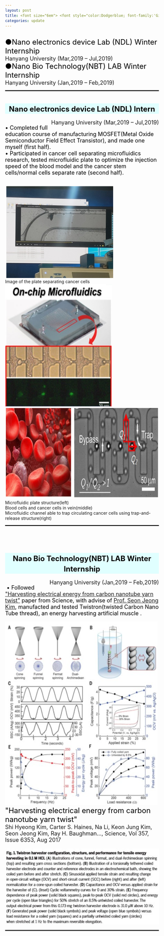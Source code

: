 ```yaml
---
layout: post
title: <font size="6em"> <font style="color:Dodgerblue; font-family:'Gilroy Extra Bold', Gilroy;"> OTHER EXPERIENCES   &nbsp;&nbsp;&nbsp;&nbsp;&nbsp;&nbsp;&nbsp;&nbsp;&nbsp;&nbsp;   </font></font>
categories: update
---
```

<br><font size="5em" style="color:black;">
●Nano electronics device Lab (NDL) Winter Internship <br>
</font> <font size="4em"> Hanyang University (Mar,2019 – Jul,2019)<br>
</font>
<font size="5em" style="color:black;">
●Nano Bio Technology(NBT) LAB Winter Internship <br>
</font> <font size="4em"> Hanyang University (Jan,2019 – Feb,2019)<br>
</font>
<hr style="height:3px">









<h1 style="background-color:LightCyan; text-align:center; color:black;"><font size="5em">
Nano electronics device Lab (NDL) Intern </font></h1>
<div style="float:right;"><font size="4em">Hanyang University (Mar,2019 – Jul,2019)</font></div>
<br>
<font size="4em" style="color:black;">
•	Completed full education course of manufacturing MOSFET(Metal Oxide Semiconductor Field Effect Transistor), and made one myself (first half).<br>
•	Participated in cancer cell separating microfluidics research, tested microfluidic plate to optimize the injection speed of the blood model and the cancer stem cells/normal cells separate rate (second half).<br></font>
<br>
<br>
&nbsp;<img src="/images/fulls/ndl11.jpg" class="image-img" width="350" height="300"><br>
Image of the plate separating cancer cells<br>
<div style="float:left;">
<img src="/images/fulls/NDL1.jpg" class="image-img" width="350" height="400">
<img src="/images/fulls/NDL2.jpg" class="image-img" width="600" height="300">
</div>
Microfluidic plate structure(left)<br>
Blood cells and cancer cells in vein(middle)<br>
Microfluidic channel able to trap circulating cancer cells using trap-and-release structure(right)
<br>
<hr style="height:3px">
<br><br>



<h1 style="background-color:LightCyan; text-align:center; color:black;"><font size="5em">
Nano Bio Technology(NBT) LAB Winter Internship  <br>
</font></h1>
<div style="float:right;"><font size="4em"> Hanyang University (Jan,2019 – Feb,2019)
</font></div><br>
<font size="4em" style="color:black;">
&nbsp;•	Followed <a href="https://science.sciencemag.org/content/357/6353/773.abstract" target="_blank"><u>"Harvesting electrical energy from carbon nanotube yarn twist"</u></a> paper from Science, with advise of <a href="https://nbt.hanyang.ac.kr/front/Publications/Journal/view?id=139&BoardArticleSearch%5Bkeyword%5D=Harvesting+electrical+energy+from+carbon+nanotube+yarn+twist&page=3" target="_blank"><u> Prof. Seon Jeong Kim</u></a>, manufacted and tested Twistron(twisted Carbon Nano Tube thread), an energy harvesting artificial muscle .<br>
</font><br>
<div style="float:left;">
<img src="/images/fulls/NBT1.jpg" class="image-img" width="500" height="600">
</div>
<br>
<font size="5em" style="color:black;">
"Harvesting electrical energy from carbon nanotube yarn twist"</font>
<br><font size="4em">Shi Hyeong Kim, Carter S. Haines, Na Li, Keon Jung Kim, Seon Jeong Kim, Ray H. Baughman..., Science, Vol 357, Issue 6353, Aug 2017
</font><br><br>

<img src="/images/fulls/NBT2.jpg" class="image-img" width="650" height="250">
<br>
<hr style="height:3px">
<br><br>
